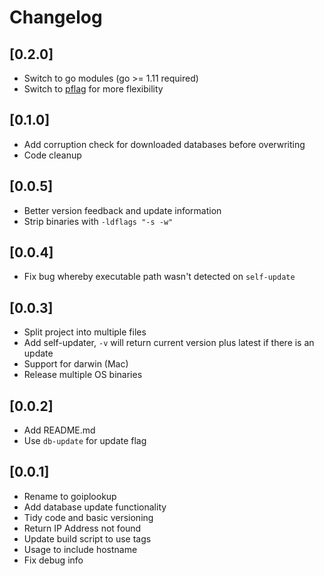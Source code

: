 # Changelog

## [0.2.0]

- Switch to go modules (go >= 1.11 required)
- Switch to [pflag](github.com/spf13/pflag) for more flexibility


## [0.1.0]

- Add corruption check for downloaded databases before overwriting
- Code cleanup


## [0.0.5]

- Better version feedback and update information
- Strip binaries with `-ldflags "-s -w"`


## [0.0.4]

- Fix bug whereby executable path wasn't detected on `self-update`


## [0.0.3]

- Split project into multiple files
- Add self-updater, `-v` will return current version plus latest if there is an update
- Support for darwin (Mac)
- Release multiple OS binaries


## [0.0.2]

- Add README.md
- Use `db-update` for update flag


## [0.0.1]

- Rename to goiplookup
- Add database update functionality
- Tidy code and basic versioning
- Return IP Address not found
- Update build script to use tags
- Usage to include hostname
- Fix debug info

